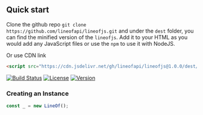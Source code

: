 ## Quick start

Clone the github repo `git clone https://github.com/lineofapi/lineofjs.git` and under the `dest` folder, you can find the minified version of the `lineofjs`. Add it to your HTML as you would add any JavaScript files or use the `npm` to use it with NodeJS.

Or use CDN link

```html
<script src="https://cdn.jsdelivr.net/gh/lineofapi/lineofjs@1.0.0/dest/lineof.min.js"></script>
```

[![Build Status](https://travis-ci.org/lineofapi/lineofjs.svg?branch=master)](https://travis-ci.org/lineofapi/lineofjs)
[![License](https://img.shields.io/github/license/lineofapi/lineofjs.svg)](https://github.com/lineofapi/lineofjs/blob/master/LICENSE)
[![Version](https://img.shields.io/github/release/lineofapi/lineofjs.svg)](https://github.com/lineofapi/lineofjs/releases/latest)


### Creating an Instance

```js
const _ = new LineOf();
```
